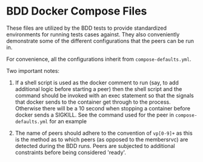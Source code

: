 # BDD Docker Compose Files
These files are utilized by the BDD tests to provide standardized environments
for running tests cases against. They also conveniently demonstrate some of the
different configurations that the peers can be run in.

For convenience, all the configurations inherit from `compose-defaults.yml`.

Two important notes:

 1. If a shell script is used as the docker comment to run (say, to add
 additional logic before starting a peer) then the shell script and the command
 should be invoked with an exec statement so that the signals that docker sends
 to the container get through to the process. Otherwise there will be a 10
 second when stopping a container before docker sends a SIGKILL.
 See the command used for the peer in `compose-defaults.yml` for an example

 2. The name of peers should adhere to the convention of `vp[0-9]+` as this is
 the method as to which peers (as opposed to the membersrvc) are detected during
 the BDD runs. Peers are subjected to additional constraints before being
 considered 'ready'.